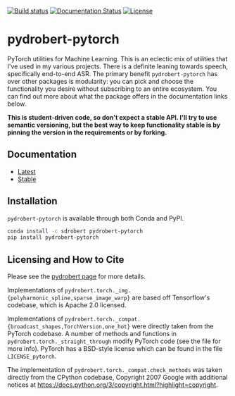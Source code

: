 [![Build status](https://ci.appveyor.com/api/projects/status/shj64c2ddtswndhq/branch/master?svg=true)](https://ci.appveyor.com/project/sdrobert/pydrobert-pytorch/branch/master)
[![Documentation Status](https://readthedocs.org/projects/pydrobert-pytorch/badge/?version=latest)](https://pydrobert-pytorch.readthedocs.io/en/latest/?badge=latest)
[![License](https://img.shields.io/badge/License-Apache%202.0-blue.svg)](https://opensource.org/licenses/Apache-2.0)

# pydrobert-pytorch

PyTorch utilities for Machine Learning. This is an eclectic mix of utilities
that I've used in my various projects. There is a definite leaning towards
speech, specifically end-to-end ASR. The primary benefit `pydrobert-pytorch`
has over other packages is modularity: you can pick and choose the
functionality you desire without subscribing to an entire ecosystem. You can
find out more about what the package offers in the documentation links below.

**This is student-driven code, so don't expect a stable API. I'll try to use
semantic versioning, but the best way to keep functionality stable is by
pinning the version in the requirements or by forking.**

## Documentation

- [Latest](https://pydrobert-pytorch.readthedocs.io/en/latest/)
- [Stable](https://pydrobert-pytorch.readthedocs.io/en/stable/)

## Installation

`pydrobert-pytorch` is available through both Conda and PyPI.

``` bash
conda install -c sdrobert pydrobert-pytorch
pip install pydrobert-pytorch
```

## Licensing and How to Cite

Please see the [pydrobert page](https://github.com/sdrobert/pydrobert) for more
details.

Implementations of
`pydrobert.torch._img.{polyharmonic_spline,sparse_image_warp}` are based off
Tensorflow's codebase, which is Apache 2.0 licensed.

Implementations of
`pydrobert.torch._compat.{broadcast_shapes,TorchVersion,one_hot}` were directly
taken from the PyTorch codebase. A number of methods and functions in
`pydrobert.torch._straight_through` modify PyTorch code (see the file for more
info). PyTorch has a BSD-style license which can be found in the file
`LICENSE_pytorch`.

The implementation of `pydrobert.torch._compat.check_methods` was taken
directly from the CPython codebase, Copyright 2007 Google with additional
notices at <https://docs.python.org/3/copyright.html?highlight=copyright>.
